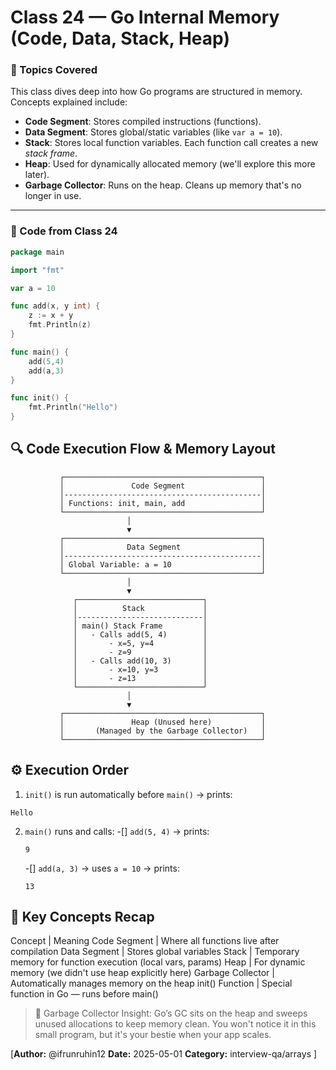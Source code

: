 # Class 24 — Go Internal Memory (Code, Data, Stack, Heap)

### 🧠 Topics Covered
This class dives deep into how Go programs are structured in memory. Concepts explained include:

- **Code Segment**: Stores compiled instructions (functions).
- **Data Segment**: Stores global/static variables (like `var a = 10`).
- **Stack**: Stores local function variables. Each function call creates a new *stack frame*.
- **Heap**: Used for dynamically allocated memory (we'll explore this more later).
- **Garbage Collector**: Runs on the heap. Cleans up memory that's no longer in use.

---

### 📜 Code from Class 24

```go
package main

import "fmt"

var a = 10

func add(x, y int) {
	z := x + y
	fmt.Println(z)
}

func main() {
	add(5,4)
	add(a,3)
}

func init() {
	fmt.Println("Hello")
}
```

## 🔍 Code Execution Flow & Memory Layout

```pgsql
           ┌────────────────────────────────────────────┐
           │               Code Segment                 │
           │--------------------------------------------│
           │ Functions: init, main, add                 │
           └────────────────────────────────────────────┘
                          │
                          ▼
           ┌────────────────────────────────────────────┐
           │              Data Segment                  │
           │--------------------------------------------│
           │ Global Variable: a = 10                    │
           └────────────────────────────────────────────┘
                          │
                          ▼
              ┌────────────────────────────┐
              │          Stack             │
              │----------------------------│
              │ main() Stack Frame         │
              │   - Calls add(5, 4)        │
              │       - x=5, y=4           │
              │       - z=9                │
              │   - Calls add(10, 3)       │
              │       - x=10, y=3          │
              │       - z=13               │
              └────────────────────────────┘
                          │
                          ▼
           ┌────────────────────────────────────────────┐
           │               Heap (Unused here)           │
           │       (Managed by the Garbage Collector)   │
           └────────────────────────────────────────────┘
```
## ⚙️ Execution Order

1. `init()` is run automatically before `main()` → prints:
```nginx
Hello
```
2. `main()` runs and calls:
    -[] `add(5, 4)` → prints:
    ```
    9
    ```
    -[] `add(a, 3)` → uses `a = 10` → prints:
    ```
    13
    ```

## 📌 Key Concepts Recap

Concept | Meaning
Code Segment | Where all functions live after compilation
Data Segment | Stores global variables
Stack | Temporary memory for function execution (local vars, params)
Heap | For dynamic memory (we didn't use heap explicitly here)
Garbage Collector | Automatically manages memory on the heap
init() Function | Special function in Go — runs before main()

> 🧼 Garbage Collector Insight:
> Go’s GC sits on the heap and sweeps unused allocations to keep memory clean. You won't notice it in this small program, but it's your bestie when your app scales.

[**Author:** @ifrunruhin12
**Date:** 2025-05-01
**Category:** interview-qa/arrays
]